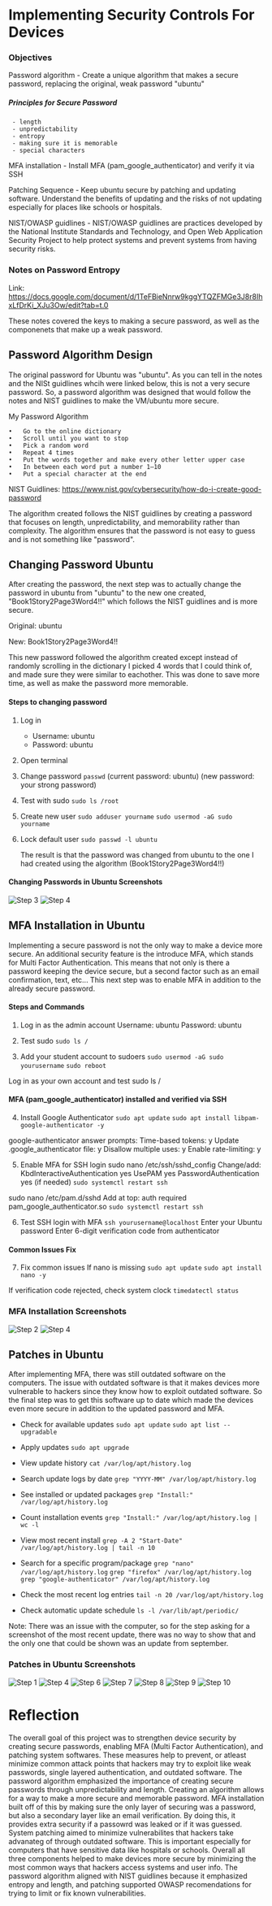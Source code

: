 # Implementing Security Controls For Devices

### Objectives

Password algorithm - Create a unique algorithm that makes a secure password, replacing the original, weak password "ubuntu"

  ##### Principles for Secure Password

     - length
     - unpredictability
     - entropy
     - making sure it is memorable
     - special characters
     
MFA installation - Install MFA (pam_google_authenticator) and verify it via SSH

Patching Sequence - Keep ubuntu secure by patching and updating software. Understand the benefits of updating and the risks of not updating especially for places like schools or hospitals.

NIST/OWASP guidlines - NIST/OWASP guidlines are practices developed by the National Institute Standards and Technology, and Open Web Application Security Project to help protect systems and prevent systems from having security risks. 

### Notes on Password Entropy

Link: https://docs.google.com/document/d/1TeFBieNnrw9kggYTQZFMGe3J8r8IhxLfDrKi_XJu3Ow/edit?tab=t.0

These notes covered the keys to making a secure password, as well as the componenets that make up a weak password. 

## Password Algorithm Design

The original password for Ubuntu was "ubuntu". As you can tell in the notes and the NISt guidlines whcih were linked below, this is not a very secure password. So, a password algorithm was designed that would follow the notes and NIST guidlines to make the VM/ubuntu more secure.

My Password Algorithm

	•	Go to the online dictionary
	•	Scroll until you want to stop
	•	Pick a random word
	•	Repeat 4 times
	•	Put the words together and make every other letter upper case
	•	In between each word put a number 1–10
	•	Put a special character at the end

NIST Guidlines: https://www.nist.gov/cybersecurity/how-do-i-create-good-password

The algorithm created follows the NIST guidlines by creating a password that focuses on length, unpredictability, and memorability rather than complexity. The algorithm ensures that the password is not easy to guess and is not something like "password".

## Changing Password Ubuntu

After creating the password, the next step was to actually change the password in ubuntu from "ubuntu" to the new one created, "Book1Story2Page3Word4!!" which follows the NIST guidlines and is more secure.

Original: ubuntu

New: Book1Story2Page3Word4!!

This new password followed the algorithm created except instead of randomly scrolling in the dictionary I picked 4 words that I could think of, and made sure they were similar to eachother. This was done to save more time, as well as make the password more memorable.

   #### Steps to changing password

   1. Log in
      - Username: ubuntu
      - Password: ubuntu

   2. Open terminal

   3. Change password
      ```passwd```
      (current password: ubuntu)
      (new password: your strong password)

   4. Test with sudo
      ```sudo ls /root```

   5. Create new user
      ```sudo adduser yourname```
      ```sudo usermod -aG sudo yourname```

   6. Lock default user
      ```sudo passwd -l ubuntu```

      The result is that the password was changed from ubuntu to the one I had created using the algorithm (Book1Story2Page3Word4!!)

   #### Changing Passwords in Ubuntu Screenshots

   ![Step 3](Picture1.png)
   ![Step 4](Picture2.png)


## MFA Installation in Ubuntu

Implementing a secure password is not the only way to make a device more secure. An additional security feature is the introduce MFA, which stands for Multi Factor Authentication. This means that not only is there a password keeping the device secure, but a second factor such as an email confirmation, text, etc... This next step was to enable MFA in addition to the already secure password. 

#### Steps and Commands

1. Log in as the admin account
    Username: ubuntu
    Password: ubuntu

2. Test sudo
```sudo ls /```

3. Add your student account to sudoers
```sudo usermod -aG sudo yourusername```
```sudo reboot```

Log in as your own account and test
sudo ls /

#### MFA (pam_google_authenticator) installed and verified via SSH

4. Install Google Authenticator
```sudo apt update```
```sudo apt install libpam-google-authenticator -y```

google-authenticator answer prompts:
 Time-based tokens: y
 Update .google_authenticator file: y
 Disallow multiple uses: y
 Enable rate-limiting: y

5. Enable MFA for SSH login
sudo nano /etc/ssh/sshd_config
 Change/add:
 KbdInteractiveAuthentication yes
 UsePAM yes
 PasswordAuthentication yes  (if needed)
 ```sudo systemctl restart ssh```

sudo nano /etc/pam.d/sshd
 Add at top:
 auth required pam_google_authenticator.so
```sudo systemctl restart ssh```

6. Test SSH login with MFA
```ssh yourusername@localhost```
 Enter your Ubuntu password
 Enter 6-digit verification code from authenticator

#### Common Issues Fix

7. Fix common issues
 If nano is missing
```sudo apt update```
```sudo apt install nano -y```

 If verification code rejected, check system clock
```timedatectl status```

### MFA Installation Screenshots

   ![Step 2](image1.png)
   ![Step 4](image2.png)

## Patches in Ubuntu

After implementing MFA, there was still outdated software on the computers. The issue with outdated software is that it makes devices more vulnerable to hackers since they know how to exploit outdated software. So the final step was to get this software up to date which made the devices even more secure in addition to the updated password and MFA.

- Check for available updates
```sudo apt update```
```sudo apt list --upgradable```

- Apply updates
```sudo apt upgrade```

- View update history
```cat /var/log/apt/history.log```

- Search update logs by date
```grep "YYYY-MM" /var/log/apt/history.log```

- See installed or updated packages
```grep "Install:" /var/log/apt/history.log```

- Count installation events
```grep "Install:" /var/log/apt/history.log | wc -l```

- View most recent install
```grep -A 2 "Start-Date" /var/log/apt/history.log | tail -n 10```

- Search for a specific program/package
```grep "nano" /var/log/apt/history.log```
```grep "firefox" /var/log/apt/history.log```
```grep "google-authenticator" /var/log/apt/history.log```

- Check the most recent log entries
```tail -n 20 /var/log/apt/history.log```

- Check automatic update schedule
```ls -l /var/lib/apt/periodic/```

Note: There was an issue with the computer, so for the step asking for a screenshot of the most recent update, there was no way to show that and the only one that could be shown was an update from september.

### Patches in Ubuntu Screenshots 

![Step 1](photo1.png)
![Step 4](photo2.png)
![Step 6](photo3.png)
![Step 7](photo4.png)
![Step 8](photo5.png)
![Step 9](photo6.png)
![Step 10](photo7.png)


# Reflection

The overall goal of this project was to strengthen device security by creating secure passwords, enabling MFA (Multi Factor Authentication), and patching system softwares. These measures help to prevent, or atleast minimize common attack points that hackers may try to exploit like weak passwords, single layered authentication, and outdated software. The password algorithm emphasized the importance of creating secure passwords through unpredictability and length. Creating an algorithm allows for a way to make a more secure and memorable password. MFA installation built off of this by making sure the only layer of securing was a password, but also a secondary layer like an email verification. By doing this, it provides extra security if a passowrd was leaked or if it was guessed. System patching aimed to minimize vulnerabilites that hackers take advanateg of through outdated software. This is important especially for computers that have sensitive data like hospitals or schools. Overall all three components helped to make devices more secure by minimizing the most common ways that hackers access systems and user info. The password algorithm aligned with NIST guidlines because it emphasized entropy and length, and patching supported OWASP recomendations for trying to limit or fix known vulnerabilities. 
